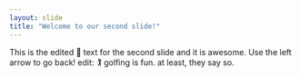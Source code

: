 ```yaml
---
layout: slide
title: "Welcome to our second slide!"
---
```

This is the edited 🕺 text for the second slide and it is awesome.
Use the left arrow to go back!
edit: 🏌️ golfing is fun. at least, they say so.
